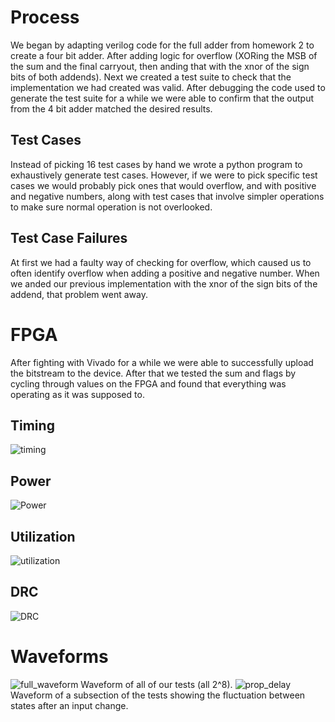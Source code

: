 # Process
We began by adapting verilog code for the full adder from homework 2 to create a four bit adder. After adding logic for overflow (XORing the MSB of the sum and the final carryout, then anding that with the xnor of the sign bits of both addends). Next we created a test suite to check that the implementation we had created was valid.
After debugging the code used to generate the test suite for a while we were able to confirm that the output from the 4 bit adder matched the desired results.

## Test Cases
Instead of picking 16 test cases by hand we wrote a python program to exhaustively generate test cases. However, if we were to pick specific test cases we would probably pick ones that would overflow, and with positive and negative numbers, along with test cases that involve simpler operations to make sure normal operation is not overlooked.

## Test Case Failures
At first we had a faulty way of checking for overflow, which caused us to often identify overflow when adding a positive and negative number. When we anded our previous implementation with the xnor of the sign bits of the addend, that problem went away.

# FPGA
After fighting with Vivado for a while we were able to successfully upload the bitstream to the device. After that we tested the sum and flags by cycling through values on the FPGA and found that everything was operating as it was supposed to.
## Timing
![timing](https://github.com/TShapinsky/Lab0/blob/master/Timing.png?raw=true)
## Power
![Power](https://github.com/TShapinsky/Lab0/blob/master/Power.png?raw=true)
## Utilization
![utilization](https://github.com/TShapinsky/Lab0/blob/master/Utilization.png?raw=true)
## DRC
![DRC](https://github.com/TShapinsky/Lab0/blob/master/DRC.png?raw=true)


# Waveforms

![full_waveform](https://github.com/TShapinsky/Lab0/blob/master/full.png?raw=true)
Waveform of all of our tests (all 2^8).
![prop_delay](https://github.com/TShapinsky/Lab0/blob/master/prop_delay.png?raw=true)
Waveform of a subsection of the tests showing the fluctuation between states after an input change.
